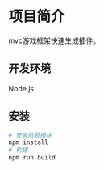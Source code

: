 # 项目简介

mvc游戏框架快速生成插件。

## 开发环境

Node.js

## 安装

```bash
# 安装依赖模块
npm install
# 构建
npm run build
```

